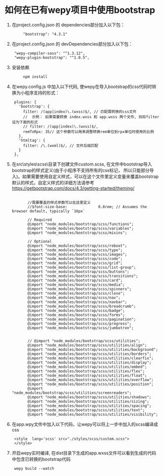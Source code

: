 
# 如何在已有wepy项目中使用bootstrap


1. 在project.config.json 的 dependencies部分加入以下包：

            "bootstrap": "4.3.1"

3. 在project.config.json 的 devDependencies部分加入以下包：
          
        "wepy-compiler-sass": "^1.3.12",
        "wepy-plugin-bootstrap": "^1.0.5",
            
4. 安装依赖

            npm install           

5. 在wepy.config.js 中加入以下代码, 使wepy在导入bootstrap的css代码时转换为小程序支持的形式：  
                                                          
     ```     
      plugins: {
        'bootstrap': {
          filter: /(app|index)\.(wxss)$/, // 匹配需转换的css文件
          //  示例： 如果需要转换 index.wxss 和 app.wxss 两个文件, 则将filter设为下面的形式
          // filter: /(app|index)\.(wxss)$/,
          remToRpx: 35// 这个参数可以用来调整转换rem单位到rpx单位时使用的比例
        },
        'htmltag': {
          filter: /\.(wxml)$/, // 文件后缀匹配
        }
      },

6. 在src\styles\scss\目录下创建文件custom.scss, 在文件中bootstrap导入bootstrap的样式定义(由于小程序不支持所有的css标记， 所以只能部分导入)。如果需要使用自定义样式，可以在这个文件里定义变量来覆盖bootstrap默认的样式，自定义样式的详细方法请参考 https://getbootstrap.com/docs/4.3/getting-started/theming/

     ``` 
         
            //需要覆盖的样式参数可以在这里定义
            //$font-size-base:              0.8rem; // Assumes the browser default, typically `16px`
            
            // Required
            @import "node_modules/bootstrap/scss/functions";
            @import "node_modules/bootstrap/scss/variables";
            @import "node_modules/bootstrap/scss/mixins";
        
            // Optional
            @import "node_modules/bootstrap/scss/reboot";
            @import "node_modules/bootstrap/scss/type";
            @import "node_modules/bootstrap/scss/images";
            @import "node_modules/bootstrap/scss/code";
            @import "node_modules/bootstrap/scss/grid";
            @import "node_modules/bootstrap/scss/list-group";
            @import "node_modules/bootstrap/scss/buttons";
            @import "node_modules/bootstrap/scss/transitions";
            @import "node_modules/bootstrap/scss/card";
            @import "node_modules/bootstrap/scss/media";
            @import "node_modules/bootstrap/scss/spinners";
            @import "node_modules/bootstrap/scss/close";
            @import "node_modules/bootstrap/scss/nav";
            @import "node_modules/bootstrap/scss/navbar";
            @import "node_modules/bootstrap/scss/breadcrumb";
            @import "node_modules/bootstrap/scss/badge";
            @import "node_modules/bootstrap/scss/forms";
            @import "node_modules/bootstrap/scss/pagination";
            @import "node_modules/bootstrap/scss/progress";
            @import "node_modules/bootstrap/scss/jumbotron";


            // @import "node_modules/bootstrap/scss/utilities";
            @import "node_modules/bootstrap/scss/utilities/align";
            @import "node_modules/bootstrap/scss/utilities/background";
            @import "node_modules/bootstrap/scss/utilities/borders";
            @import "node_modules/bootstrap/scss/utilities/clearfix";
            @import "node_modules/bootstrap/scss/utilities/display";
            @import "node_modules/bootstrap/scss/utilities/embed";
            @import "node_modules/bootstrap/scss/utilities/flex";
            @import "node_modules/bootstrap/scss/utilities/float";
            @import "node_modules/bootstrap/scss/utilities/overflow";
            @import "node_modules/bootstrap/scss/utilities/position";
            @import "node_modules/bootstrap/scss/utilities/screenreaders";
            @import "node_modules/bootstrap/scss/utilities/shadows";
            @import "node_modules/bootstrap/scss/utilities/sizing";
            @import "node_modules/bootstrap/scss/utilities/spacing";
            @import "node_modules/bootstrap/scss/utilities/text";
            @import "node_modules/bootstrap/scss/utilities/visibility";

7. 在app.wpy文件中加入以下代码，让wepy可以将上一步中加入的scss编译成css

        <style  lang='scss' src="./styles/scss/custom.scss">
        </style>

8. 开启wepy实时编译, 在dist目录下生成的app.wxss文件可以看到生成的代码中包含已转换的bootstrap代码

        wepy build --watch
                          
            
            
            
            
